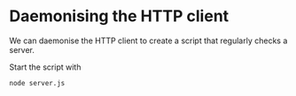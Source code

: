 # Daemonising the HTTP client 

We can daemonise the HTTP client to create a script that regularly checks a server.

Start the script with

    node server.js

[1]: http://127.0.0.1:3000
